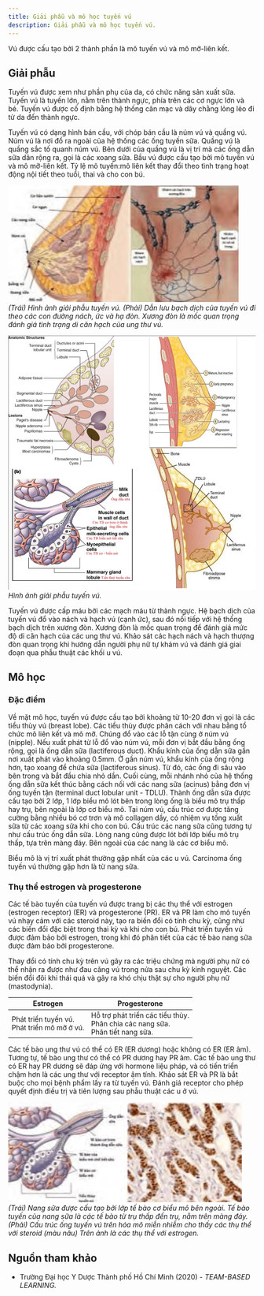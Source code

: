 ```yaml
---
title: Giải phẫu và mô học tuyến vú
description: Giải phẫu và mô học tuyến vú.
---
```


Vú được cấu tạo bởi 2 thành phần là mô tuyến vú và mô mỡ-liên kết.

## Giải phẫu

Tuyến vú được xem như phần phụ của da, có chức năng sản xuất sữa. Tuyến vú là tuyến lớn, nằm trên thành ngực, phía trên các cơ ngực lớn và bé. Tuyến vú được cố định bằng hệ thống cân mạc và dây chằng lỏng lẻo đi từ da đến thành ngực.

Tuyến vú có dạng hình bán cầu, với chóp bán cầu là núm vú và quầng vú. Núm vú là nơi đổ ra ngoài của hệ thống các ống tuyến sữa. Quầng vú là quầng sắc tố quanh núm vú. Bên dưới của quầng vú là vị trí mà các ống dẫn sữa dãn rộng ra, gọi là các xoang sữa. Bầu vú được cấu tạo bởi mô tuyến vú và mô mỡ-liên kết. Tỷ lệ mô tuyến:mô liên kết thay đổi theo tình trạng hoạt động nội tiết theo tuổi, thai và cho con bú.

![Giải phẫu học tuyến vú 1](../../../../assets/phu-khoa/giai-phau-va-mo-hoc-tuyen-vu/giai-phau-tuyen-vu-1.png)
_(Trái) Hình ảnh giải phẫu tuyến vú. (Phải) Dẫn lưu bạch dịch của tuyến vú đi theo các con đường nách, ức và hạ đòn. Xương đòn là mốc quan trọng đánh giá tình trạng di căn hạch của ung thư vú._

![Giải phẫu học tuyến vú 2](../../../../assets/phu-khoa/giai-phau-va-mo-hoc-tuyen-vu/giai-phau-tuyen-vu-2.jpeg)
_Hình ảnh giải phẫu tuyến vú._

Tuyến vú được cấp máu bởi các mạch máu từ thành ngực. Hệ bạch dịch của tuyến vú đổ vào nách và hạch vú (cạnh ức), sau đó nối tiếp với hệ thống bạch dịch trên xương đòn. Xương đòn là mốc quan trọng để đánh giá mức độ di căn hạch của các ung thư vú. Khảo sát các hạch nách và hạch thượng đòn quan trọng khi hướng dẫn người phụ nữ tự khám vú và đánh giá giai đoạn qua phẫu thuật các khối u vú.

## Mô học

### Đặc điểm

Về mặt mô học, tuyến vú được cấu tạo bởi khoảng từ 10-20 đơn vị gọi là các tiểu thùy vú (breast lobe). Các tiểu thùy được phân cách với nhau bằng tổ chức mô liên kết và mô mỡ. Chúng đổ vào các lỗ tận cùng ở núm vú (nipple). Nếu xuất phát từ lỗ đổ vào núm vú, mỗi đơn vị bắt đầu bằng ống rộng, gọi là ống dẫn sữa (lactiferous duct). Khẩu kính của ống dẫn sữa gần nơi xuất phát vào khoảng 0.5mm. Ở gần núm vú, khẩu kính của ống rộng hơn, tạo xoang để chứa sữa (lactiferous sinus). Từ đó, các ống đi sâu vào bên trong và bắt đầu chia nhỏ dần. Cuối cùng, mỗi nhánh nhỏ của hệ thống ống dẫn sữa kết thúc bằng cách nối với các nang sữa (acinus) bằng đơn vị ống tuyến
tận (terminal duct lobular unit - TDLU). Thành ống dẫn sữa được cấu tạo bởi 2 lớp, 1 lớp biểu mô lót bên trong lòng ống là biểu mô trụ thấp hay trụ, bên ngoài là lớp cơ biểu mô. Tại núm vú, cấu trúc cơ được tăng cường bằng nhiều bó cơ trơn và mô collagen dầy, có nhiệm vụ tống xuất sữa từ các xoang sữa khi cho con bú. Cấu trúc các nang sữa cũng tương tự như cấu trúc ống dẫn sữa. Lòng nang cũng được lót bởi lớp biểu mô trụ thấp, tựa trên màng đáy. Bên ngoài của các nang là các cơ biểu mô.

Biểu mô là vị trí xuất phát thường gặp nhất của các u vú. Carcinoma ống tuyến vú thường gặp hơn là từ nang sữa.

### Thụ thể estrogen và progesterone

Các tế bào tuyến của tuyến vú được trang bị các thụ thể với estrogen (estrogen receptor) (ER) và progesterone (PR). ER và PR làm cho mô tuyến vú nhạy cảm với các steroid này, tạo ra biến đổi có tính chu kỳ, cũng như các biến đổi đặc biệt trong thai kỳ và khi cho con bú. Phát triển tuyến vú được đảm bảo bởi estrogen, trong khi đó phân tiết của các tế bào nang sữa được đảm bảo bởi progesterone.

Thay đổi có tính chu kỳ trên vú gây ra các triệu chứng mà người phụ nữ có thể nhận ra được như đau căng vú trong nửa sau chu kỳ kinh nguyệt. Các biến đổi đôi khi thái quá và gây ra khó chịu thật sự cho người phụ nữ (mastodynia).

| Estrogen                                       | Progesterone                                                                       |
| ---------------------------------------------- | ---------------------------------------------------------------------------------- |
| Phát triển tuyến vú.<br>Phát triển mô mỡ ở vú. | Hỗ trợ phát triển các tiểu thùy.<br>Phân chia các nang sữa.<br>Phân tiết nang sữa. |

Các tế bào ung thư vú có thể có ER (ER dương) hoặc không có ER (ER âm). Tương tự, tế bào ung thư có thể có PR dương hay PR âm. Các tế bào ung thư có ER hay PR dương sẽ đáp ứng với hormone liệu pháp, và có tiến triển chậm hơn là các ung thư với receptor âm tính. Khảo sát ER và PR là bắt buộc cho mọi bệnh phẩm lấy ra từ tuyến vú. Đánh giá receptor cho phép quyết định điều trị và tiên lượng sau phẫu thuật các u ở vú.

![Nang sữa](../../../../assets/phu-khoa/giai-phau-va-mo-hoc-tuyen-vu/nang-sua.png)
_(Trái) Nang sữa được cấu tạo bởi lớp tế bào cơ biểu mô bên ngoài. Tế bào tuyến của nang sữa là các tế bào từ trụ thấp đến trụ, nằm trên màng đáy. (Phải) Cấu trúc ống tuyến vú trên hóa mô miễn nhiễm cho thấy các thụ thể với steroid (màu nâu) Trên ảnh là các thụ thể với estrogen._

## Nguồn tham khảo

- Trường Đại học Y Dược Thành phố Hồ Chí Minh (2020) - _TEAM-BASED LEARNING._
